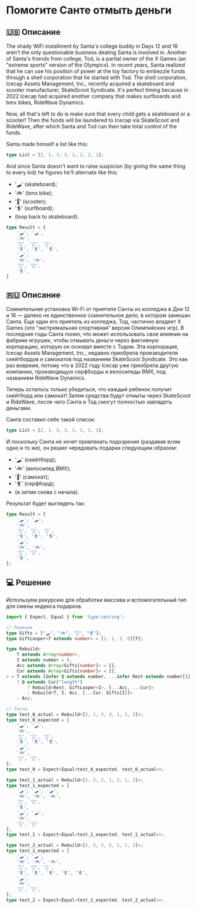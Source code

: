 # Помогите Санте отмыть деньги

## 🇺🇸 Описание

The shady WiFi installment by Santa's college buddy in Days 12 and 16 aren't the only questionable business
dealing Santa is involved in. Another of Santa's friends from college, Tod, is a partial owner of the X Games
(an "extreme sports" version of the Olympics). In recent years, Santa realized that he can use his position of
power at the toy factory to embezzle funds through a shell corporation that he started with Tod.
The shell corporation, Icecap Assets Management, Inc., recently acquired a skateboard and scooter manufacturer,
SkateScoot Syndicate. It's perfect timing because in 2022 Icecap had acquired another company that makes surfboards
and bmx bikes, RideWave Dynamics.

Now, all that's left to do is make sure that every child gets a skateboard or a scooter!
Then the funds will be laundered to Icecap via SkateScoot and RideWave, after which Santa and Tod can then take
total control of the funds.

Santa made himself a list like this:

```typescript
type List = [2, 1, 3, 3, 1, 2, 2, 1];
```

And since Santa doesn't want to raise suspicion (by giving the same thing to every kid)
he figures he'll alternate like this:

* '🛹' (skateboard);
* '🚲' (bmx bike);
* '🛴' (scooter);
* '🏄' (surfboard);
* (loop back to skateboard).

```typescript
type Result = [
    '🛹', '🛹',
    '🚲',
    '🛴', '🛴', '🛴',
    '🏄', '🏄', '🏄',
    '🛹',
    '🚲', '🚲',
    '🛴', '🛴',
    '🏄',
]
```

## 🇷🇺 Описание

Сомнительная установка Wi-Fi от приятеля Санты из колледжа в Дни 12 и 16 — далеко не единственное сомнительное дело,
в котором замешан Санта. Еще один его приятель из колледжа, Тод, частично владеет X Games
(это "экстремальная спортивная" версия Олимпийских игр). В последние годы Санта понял, что может использовать свое
влияние на фабрике игрушек, чтобы отмывать деньги через фиктивную корпорацию, которую он основал вместе с Тодом.
Эта корпорация, Icecap Assets Management, Inc., недавно приобрела производителя скейтбордов и самокатов под названием
SkateScoot Syndicate. Это как раз вовремя, потому что в 2022 году Icecap уже приобрела другую компанию, производящую
серфборды и велосипеды BMX, под названием RideWave Dynamics.

Теперь осталось только убедиться, что каждый ребенок получит скейтборд или самокат! Затем средства будут отмыты через
SkateScoot и RideWave, после чего Санта и Тод смогут полностью завладеть деньгами.

Санта составил себе такой список:

```typescript
type List = [2, 1, 3, 3, 1, 2, 2, 1];
```

И поскольку Санта не хочет привлекать подозрения (раздавая всем одно и то же),
он решил чередовать подарки следующим образом:

* '🛹' (скейтборд);
* '🚲' (велосипед BMX);
* '🛴' (самокат);
* '🏄' (серфборд);
* (и затем снова с начала).

Результат будет выглядеть так:

```typescript
type Result = [
    '🛹', '🛹',
    '🚲',
    '🛴', '🛴', '🛴',
    '🏄', '🏄', '🏄',
    '🛹',
    '🚲', '🚲',
    '🛴', '🛴',
    '🏄',
];
```

## 💻 Решение

Используем рекурсию для обработки массива и вспомогательный тип для смены индекса подарков.

```typescript
import { Expect, Equal } from 'type-testing';

// Решение
type Gifts = ["🛹", "🚲", "🛴", "🏄"];
type GiftLooper<T extends number> = [1, 2, 3, 0][T];

type Rebuild<
    T extends Array<number>,
    I extends number = 0,
    Acc extends Array<Gifts[number]> = [],
    Cur extends Array<Gifts[number]> = [],
> = T extends [infer Q extends number, ...infer Rest extends number[]]
    ? Q extends Cur["length"]
        ? Rebuild<Rest, GiftLooper<I>, [...Acc, ...Cur]>
        : Rebuild<T, I, Acc, [...Cur, Gifts[I]]>
    : Acc;

// Тесты
type test_0_actual = Rebuild<[2, 1, 3, 3, 1, 1, 2]>;
type test_0_expected = [
    '🛹', '🛹',
    '🚲',
    '🛴', '🛴', '🛴',
    '🏄', '🏄', '🏄',
    '🛹',
    '🚲',
    '🛴', '🛴',
];
type test_0 = Expect<Equal<test_0_expected, test_0_actual>>;

type test_1_actual = Rebuild<[3, 3, 2, 1, 2, 1, 2]>;
type test_1_expected = [
    '🛹', '🛹', '🛹',
    '🚲', '🚲', '🚲',
    '🛴', '🛴',
    '🏄',
    '🛹', '🛹',
    '🚲',
    '🛴', '🛴'
];
type test_1 = Expect<Equal<test_1_expected, test_1_actual>>;

type test_2_actual = Rebuild<[2, 3, 3, 5, 1, 1, 2]>;
type test_2_expected = [
    '🛹', '🛹',
    '🚲', '🚲', '🚲',
    '🛴', '🛴', '🛴',
    '🏄', '🏄', '🏄', '🏄', '🏄',
    '🛹',
    '🚲',
    '🛴', '🛴',
];
type test_2 = Expect<Equal<test_2_expected, test_2_actual>>;
```